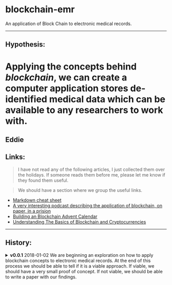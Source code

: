 # blockchain-emr
An application of Block Chain to electronic medical records.

--------
## Hypothesis:
# Applying the concepts behind *blockchain*, we can create a computer application stores de-identified medical data which can be available to any researchers to work with.

## Eddie
## Links:
> I have not read any of the following articles, I just collected them over the holidays.  If someone reads them before me, please let me know if they found them useful.

> We should have a section where we group the useful links.

* [Markdown cheat sheet](https://hackernoon.com/boost-your-productivity-using-markdown-b8a84fc2a089)
* [A very interesting podcast describing the application of blockchain, on paper, in a prision](https://www.npr.org/sections/money/2017/02/10/514577243/episode-753-blockchain-gang)
* [Building an Blockchain Advent Calendar](https://hackernoon.com/24-blocks-building-an-blockchain-advent-calendar-6bf8d5b74ac0)
* [Understanding The Basics of Blockchain and Cryptocurrencies](https://hackernoon.com/the-ultimate-guide-to-understanding-blockchain-and-cryptocurrencies-f37cf4c0043)
--------

## History:

<details>
<summary>
    <b>v0.0.1</b>
    2018-01-02
    We are beginning an exploration on how to apply blockchain concepts to electronic medical records.  At the end of this process we should be able to tell if it is a viable approach.  If viable, we should have a very small proof of concept.  If not viable, we should be able to write a paper with our findings.
</summary>
- Our current tasks: - <br/>
· Learn as much as possible about <i>blockchain</i>.<br/>
· Come up with ideas on how to build the system.<br/>
· Identify major roadblocks and issues.<br>
</details>